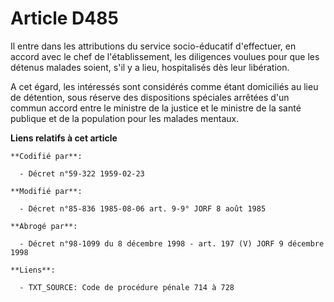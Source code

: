 # Article D485

Il entre dans les attributions du service socio-éducatif d'effectuer, en accord avec le chef de l'établissement, les
diligences voulues pour que les détenus malades soient, s'il y a lieu, hospitalisés dès leur libération.

A cet égard, les intéressés sont considérés comme étant domiciliés au lieu de détention, sous réserve des dispositions
spéciales arrêtées d'un commun accord entre le ministre de la justice et le ministre de la santé publique et de la population
pour les malades mentaux.

**Liens relatifs à cet article**

	**Codifié par**:

	  - Décret n°59-322 1959-02-23

	**Modifié par**:

	  - Décret n°85-836 1985-08-06 art. 9-9° JORF 8 août 1985

	**Abrogé par**:

	  - Décret n°98-1099 du 8 décembre 1998 - art. 197 (V) JORF 9 décembre 1998

	**Liens**:

	  - TXT_SOURCE: Code de procédure pénale 714 à 728

